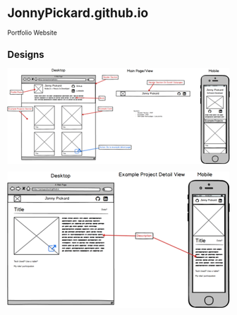 # JonnyPickard.github.io

Portfolio Website

## Designs

<p align="center">
  <img src="./docs/main-view.png" alt="Main View">
</p>


<p align="center">
  <img src="./docs/example-projects-detail-view.png" alt="Example project detail view">
</p>